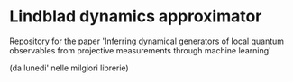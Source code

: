 # Lindblad dynamics approximator

Repository for the paper 'Inferring dynamical generators of local quantum observables from projective measurements through machine learning'

(da lunedi' nelle milgiori librerie)
